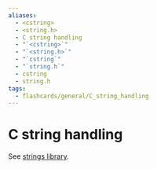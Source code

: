 ```yaml
---
aliases:
  - <cstring>
  - <string.h>
  - C string handling
  - "`<cstring>`"
  - "`<string.h>`"
  - "`cstring`"
  - "`string.h`"
  - cstring
  - string.h
tags:
  - flashcards/general/C_string_handling
---
```


# C string handling

See [strings library](../special/C/strings%20library.md).
